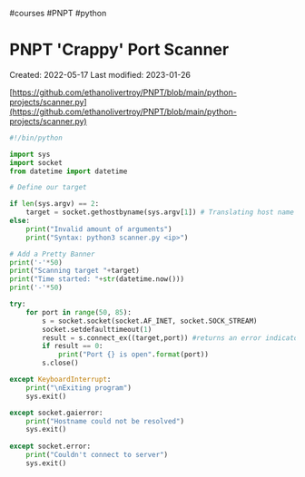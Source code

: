 
#courses #PNPT #python
# PNPT 'Crappy' Port Scanner

Created: 2022-05-17
Last modified: 2023-01-26

[https://github.com/ethanolivertroy/PNPT/blob/main/python-projects/scanner.py](https://github.com/ethanolivertroy/PNPT/blob/main/python-projects/scanner.py)

```python
#!/bin/python

import sys
import socket
from datetime import datetime

# Define our target

if len(sys.argv) == 2:
    target = socket.gethostbyname(sys.argv[1]) # Translating host name to IPv4
else:
    print("Invalid amount of arguments")
    print("Syntax: python3 scanner.py <ip>")

# Add a Pretty Banner
print('-'*50)
print("Scanning target "+target)
print("Time started: "+str(datetime.now()))
print('-'*50)

try:
    for port in range(50, 85):
        s = socket.socket(socket.AF_INET, socket.SOCK_STREAM)
        socket.setdefaulttimeout(1)
        result = s.connect_ex((target,port)) #returns an error indicator
        if result == 0:
            print("Port {} is open".format(port))
        s.close()

except KeyboardInterrupt:
    print("\nExiting program")
    sys.exit()

except socket.gaierror:
    print("Hostname could not be resolved")
    sys.exit()
	
except socket.error:
    print("Couldn't connect to server")
    sys.exit()
```
